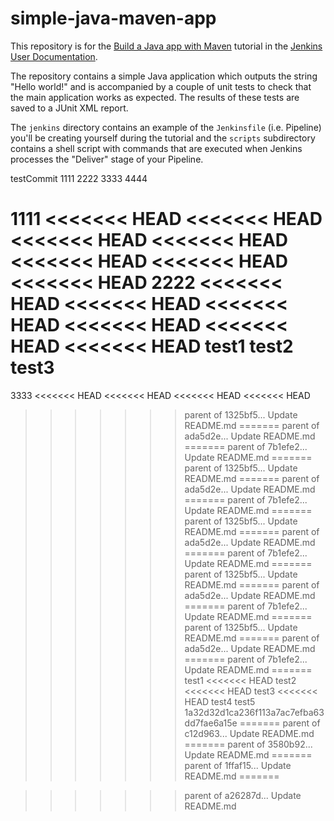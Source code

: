 # simple-java-maven-app

This repository is for the
[Build a Java app with Maven](https://jenkins.io/doc/tutorials/build-a-java-app-with-maven/)
tutorial in the [Jenkins User Documentation](https://jenkins.io/doc/).

The repository contains a simple Java application which outputs the string
"Hello world!" and is accompanied by a couple of unit tests to check that the
main application works as expected. The results of these tests are saved to a
JUnit XML report.

The `jenkins` directory contains an example of the `Jenkinsfile` (i.e. Pipeline)
you'll be creating yourself during the tutorial and the `scripts` subdirectory
contains a shell script with commands that are executed when Jenkins processes
the "Deliver" stage of your Pipeline.


testCommit
1111
2222
3333
4444

1111
<<<<<<< HEAD
<<<<<<< HEAD
<<<<<<< HEAD
<<<<<<< HEAD
<<<<<<< HEAD
<<<<<<< HEAD
<<<<<<< HEAD
2222
<<<<<<< HEAD
<<<<<<< HEAD
<<<<<<< HEAD
<<<<<<< HEAD
<<<<<<< HEAD
<<<<<<< HEAD
test1
test2
test3
=======
3333
<<<<<<< HEAD
<<<<<<< HEAD
<<<<<<< HEAD
<<<<<<< HEAD
>>>>>>> parent of 1325bf5... Update README.md
=======
>>>>>>> parent of ada5d2e... Update README.md
=======
>>>>>>> parent of 7b1efe2... Update README.md
=======
>>>>>>> parent of 1325bf5... Update README.md
=======
>>>>>>> parent of ada5d2e... Update README.md
=======
>>>>>>> parent of 7b1efe2... Update README.md
=======
>>>>>>> parent of 1325bf5... Update README.md
=======
>>>>>>> parent of ada5d2e... Update README.md
=======
>>>>>>> parent of 7b1efe2... Update README.md
=======
>>>>>>> parent of 1325bf5... Update README.md
=======
>>>>>>> parent of ada5d2e... Update README.md
=======
>>>>>>> parent of 7b1efe2... Update README.md
=======
>>>>>>> parent of 1325bf5... Update README.md
=======
>>>>>>> parent of ada5d2e... Update README.md
=======
>>>>>>> parent of 7b1efe2... Update README.md
=======
test1
<<<<<<< HEAD
test2
<<<<<<< HEAD
test3
<<<<<<< HEAD
test4
test5
>>>>>>> 1a32d32d1ca236f113a7ac7efba63dd7fae6a15e
=======
>>>>>>> parent of c12d963... Update README.md
=======
>>>>>>> parent of 3580b92... Update README.md
=======
>>>>>>> parent of 1ffaf15... Update README.md
=======

>>>>>>> parent of a26287d... Update README.md
